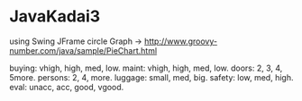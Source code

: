 # JavaKadai3
using Swing JFrame
circle Graph -> http://www.groovy-number.com/java/sample/PieChart.html


buying: vhigh, high, med, low.
maint: vhigh, high, med, low.
doors: 2, 3, 4, 5more.
persons: 2, 4, more.
luggage: small, med, big.
safety: low, med, high.
eval: unacc, acc, good, vgood.
